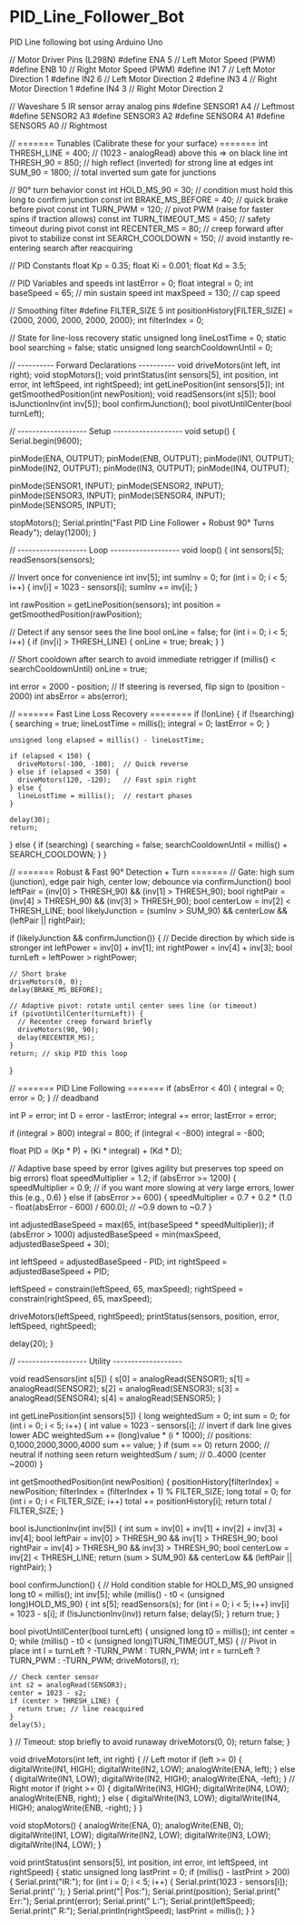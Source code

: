 # PID_Line_Follower_Bot
PID Line following bot using Arduino Uno

// Motor Driver Pins (L298N)
#define ENA 5    // Left Motor Speed (PWM)
#define ENB 10   // Right Motor Speed (PWM)
#define IN1 7    // Left Motor Direction 1
#define IN2 6    // Left Motor Direction 2
#define IN3 4    // Right Motor Direction 1
#define IN4 3    // Right Motor Direction 2

// Waveshare 5 IR sensor array analog pins
#define SENSOR1 A4 // Leftmost
#define SENSOR2 A3
#define SENSOR3 A2
#define SENSOR4 A1
#define SENSOR5 A0 // Rightmost

// ======= Tunables (Calibrate these for your surface) =======
int THRESH_LINE = 400;       // (1023 - analogRead) above this => on black line
int THRESH_90   = 850;       // high reflect (inverted) for strong line at edges
int SUM_90      = 1800;      // total inverted sum gate for junctions

// 90° turn behavior
const int HOLD_MS_90      = 30;   // condition must hold this long to confirm junction
const int BRAKE_MS_BEFORE = 40;   // quick brake before pivot
const int TURN_PWM        = 120;  // pivot PWM (raise for faster spins if traction allows)
const int TURN_TIMEOUT_MS = 450;  // safety timeout during pivot
const int RECENTER_MS     = 80;   // creep forward after pivot to stabilize
const int SEARCH_COOLDOWN = 150;  // avoid instantly re-entering search after reacquiring

// PID Constants
float Kp = 0.35;
float Ki = 0.001;
float Kd = 3.5;

// PID Variables and speeds
int lastError = 0;
float integral = 0;
int baseSpeed = 65;     // min sustain speed
int maxSpeed  = 130;    // cap speed

// Smoothing filter
#define FILTER_SIZE 5
int positionHistory[FILTER_SIZE] = {2000, 2000, 2000, 2000, 2000};
int filterIndex = 0;

// State for line-loss recovery
static unsigned long lineLostTime = 0;
static bool searching = false;
static unsigned long searchCooldownUntil = 0;

// ---------- Forward Declarations ----------
void driveMotors(int left, int right);
void stopMotors();
void printStatus(int sensors[5], int position, int error, int leftSpeed, int rightSpeed);
int  getLinePosition(int sensors[5]);
int  getSmoothedPosition(int newPosition);
void readSensors(int s[5]);
bool isJunctionInv(int inv[5]);
bool confirmJunction();
bool pivotUntilCenter(bool turnLeft);

// ------------------- Setup -------------------
void setup() {
  Serial.begin(9600);

  pinMode(ENA, OUTPUT); pinMode(ENB, OUTPUT);
  pinMode(IN1, OUTPUT); pinMode(IN2, OUTPUT);
  pinMode(IN3, OUTPUT); pinMode(IN4, OUTPUT);

  pinMode(SENSOR1, INPUT); pinMode(SENSOR2, INPUT);
  pinMode(SENSOR3, INPUT); pinMode(SENSOR4, INPUT);
  pinMode(SENSOR5, INPUT);

  stopMotors();
  Serial.println("Fast PID Line Follower + Robust 90° Turns Ready");
  delay(1200);
}

// ------------------- Loop -------------------
void loop() {
  int sensors[5];
  readSensors(sensors);

  // Invert once for convenience
  int inv[5];
  int sumInv = 0;
  for (int i = 0; i < 5; i++) {
    inv[i] = 1023 - sensors[i];
    sumInv += inv[i];
  }

  int rawPosition = getLinePosition(sensors);
  int position = getSmoothedPosition(rawPosition);

  // Detect if any sensor sees the line
  bool onLine = false;
  for (int i = 0; i < 5; i++) {
    if (inv[i] > THRESH_LINE) {
      onLine = true;
      break;
    }
  }

  // Short cooldown after search to avoid immediate retrigger
  if (millis() < searchCooldownUntil) onLine = true;

  int error = 2000 - position;  // If steering is reversed, flip sign to (position - 2000)
  int absError = abs(error);

  // ======= Fast Line Loss Recovery ========
  if (!onLine) {
    if (!searching) {
      searching = true;
      lineLostTime = millis();
      integral = 0;
      lastError = 0;
    }

    unsigned long elapsed = millis() - lineLostTime;

    if (elapsed < 150) {
      driveMotors(-100, -100);  // Quick reverse
    } else if (elapsed < 350) {
      driveMotors(120, -120);   // Fast spin right
    } else {
      lineLostTime = millis();  // restart phases
    }

    delay(30);
    return;
  } else {
    if (searching) {
      searching = false;
      searchCooldownUntil = millis() + SEARCH_COOLDOWN;
    }
  }

  // ======= Robust & Fast 90° Detection + Turn =======
  // Gate: high sum (junction), edge pair high, center low; debounce via confirmJunction()
  bool leftPair  = (inv[0] > THRESH_90) && (inv[1] > THRESH_90);
  bool rightPair = (inv[4] > THRESH_90) && (inv[3] > THRESH_90);
  bool centerLow = inv[2] < THRESH_LINE;
  bool likelyJunction = (sumInv > SUM_90) && centerLow && (leftPair || rightPair);

  if (likelyJunction && confirmJunction()) {
    // Decide direction by which side is stronger
    int leftPower = inv[0] + inv[1];
    int rightPower = inv[4] + inv[3];
    bool turnLeft = leftPower > rightPower;

    // Short brake
    driveMotors(0, 0);
    delay(BRAKE_MS_BEFORE);

    // Adaptive pivot: rotate until center sees line (or timeout)
    if (pivotUntilCenter(turnLeft)) {
      // Recenter creep forward briefly
      driveMotors(90, 90);
      delay(RECENTER_MS);
    }
    return; // skip PID this loop
  }

  // ======= PID Line Following =======
  if (absError < 40) {
    integral = 0;
    error = 0;
  }   // deadband

  int P = error;
  int D = error - lastError;
  integral += error;
  lastError = error;

  if (integral > 800) integral = 800;
  if (integral < -800) integral = -800;

  float PID = (Kp * P) + (Ki * integral) + (Kd * D);

  // Adaptive base speed by error (gives agility but preserves top speed on big errors)
  float speedMultiplier = 1.2;
  if (absError >= 1200) {
    speedMultiplier = 0.9; // if you want more slowing at very large errors, lower this (e.g., 0.6)
  } else if (absError >= 600) {
    speedMultiplier = 0.7 + 0.2 * (1.0 - float(absError - 600) / 600.0); // ~0.9 down to ~0.7
  }

  int adjustedBaseSpeed = max(65, int(baseSpeed * speedMultiplier));
  if (absError > 1000) adjustedBaseSpeed = min(maxSpeed, adjustedBaseSpeed + 30);

  int leftSpeed  = adjustedBaseSpeed - PID;
  int rightSpeed = adjustedBaseSpeed + PID;

  leftSpeed  = constrain(leftSpeed,  65, maxSpeed);
  rightSpeed = constrain(rightSpeed, 65, maxSpeed);

  driveMotors(leftSpeed, rightSpeed);
  printStatus(sensors, position, error, leftSpeed, rightSpeed);

  delay(20);
}

// ------------------- Utility -------------------

void readSensors(int s[5]) {
  s[0] = analogRead(SENSOR1);
  s[1] = analogRead(SENSOR2);
  s[2] = analogRead(SENSOR3);
  s[3] = analogRead(SENSOR4);
  s[4] = analogRead(SENSOR5);
}

int getLinePosition(int sensors[5]) {
  long weightedSum = 0;
  int sum = 0;
  for (int i = 0; i < 5; i++) {
    int value = 1023 - sensors[i];    // invert if dark line gives lower ADC
    weightedSum += (long)value * (i * 1000); // positions: 0,1000,2000,3000,4000
    sum += value;
  }
  if (sum == 0) return 2000;           // neutral if nothing seen
  return weightedSum / sum;            // 0..4000 (center ~2000)
}

int getSmoothedPosition(int newPosition) {
  positionHistory[filterIndex] = newPosition;
  filterIndex = (filterIndex + 1) % FILTER_SIZE;
  long total = 0;
  for (int i = 0; i < FILTER_SIZE; i++) total += positionHistory[i];
  return total / FILTER_SIZE;
}

bool isJunctionInv(int inv[5]) {
  int sum = inv[0] + inv[1] + inv[2] + inv[3] + inv[4];
  bool leftPair  = inv[0] > THRESH_90 && inv[1] > THRESH_90;
  bool rightPair = inv[4] > THRESH_90 && inv[3] > THRESH_90;
  bool centerLow = inv[2] < THRESH_LINE;
  return (sum > SUM_90) && centerLow && (leftPair || rightPair);
}

bool confirmJunction() {
  // Hold condition stable for HOLD_MS_90
  unsigned long t0 = millis();
  int inv[5];
  while (millis() - t0 < (unsigned long)HOLD_MS_90) {
    int s[5]; 
    readSensors(s);
    for (int i = 0; i < 5; i++) inv[i] = 1023 - s[i];
    if (!isJunctionInv(inv)) return false;
    delay(5);
  }
  return true;
}

bool pivotUntilCenter(bool turnLeft) {
  unsigned long t0 = millis();
  int center = 0;
  while (millis() - t0 < (unsigned long)TURN_TIMEOUT_MS) {
    // Pivot in place
    int l = turnLeft ? -TURN_PWM : TURN_PWM;
    int r = turnLeft ? TURN_PWM : -TURN_PWM;
    driveMotors(l, r);

    // Check center sensor
    int s2 = analogRead(SENSOR3);
    center = 1023 - s2;
    if (center > THRESH_LINE) {
      return true; // line reacquired
    }
    delay(5);
  }
  // Timeout: stop briefly to avoid runaway
  driveMotors(0, 0);
  return false;
}

void driveMotors(int left, int right) {
  // Left motor
  if (left >= 0) {
    digitalWrite(IN1, HIGH); digitalWrite(IN2, LOW);
    analogWrite(ENA, left);
  } else {
    digitalWrite(IN1, LOW);  digitalWrite(IN2, HIGH);
    analogWrite(ENA, -left);
  }
  // Right motor
  if (right >= 0) {
    digitalWrite(IN3, HIGH); digitalWrite(IN4, LOW);
    analogWrite(ENB, right);
  } else {
    digitalWrite(IN3, LOW);  digitalWrite(IN4, HIGH);
    analogWrite(ENB, -right);
  }
}

void stopMotors() {
  analogWrite(ENA, 0); analogWrite(ENB, 0);
  digitalWrite(IN1, LOW); digitalWrite(IN2, LOW);
  digitalWrite(IN3, LOW); digitalWrite(IN4, LOW);
}

void printStatus(int sensors[5], int position, int error, int leftSpeed, int rightSpeed) {
  static unsigned long lastPrint = 0;
  if (millis() - lastPrint > 200) {
    Serial.print("IR:");
    for (int i = 0; i < 5; i++) {
      Serial.print(1023 - sensors[i]);
      Serial.print(' ');
    }
    Serial.print("| Pos:"); Serial.print(position);
    Serial.print(" Err:"); Serial.print(error);
    Serial.print(" L:"); Serial.print(leftSpeed);
    Serial.print(" R:"); Serial.println(rightSpeed);
    lastPrint = millis();
  }
}
